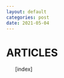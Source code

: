 ```yaml
---
layout: default
categories: post
date: 2021-05-04
---
```


# ARTICLES

<ul id="myUL">
[index]
</ul>

<!-- {% for tag in site.categories  %} -->
<!--   {% assign t = tag | first %} -->
<!--   {% assign posts = tag | last %} -->
<!--  -->
<!-- <a href = "#top">Go Up</a> -->
<!-- <h2 id={{ t|upcase }}> {{ t | upcase }} </h2> -->
<!--  -->
<!-- <ul> -->
<!-- {% for post in posts %} -->
<!--   {% if post.categories contains t %} -->
<!--   <li> -->
<!--   {% if post.categories[0] == "paper" %} -->
<!--         <h3><a href="{{ post.url }}"> {{ post.title | capitalize}}</a></h3> -->
<!--     {% elsif post.categories[0] == "article" %} -->
<!--         <h3><a href="{{ post.url }}"> {{ post.title | capitalize}} : {{ post.date | date: '%b %Y' }} </a></h3> -->
<!--     {{ post.excerpt }} -->
<!--     {% elsif post.categories[0] == "space" %} -->
<!--         <h3><a href="{{ post.url }}"> {{ post.title | capitalize}} : {{ post.date | date: '%b %Y' }} </a></h3> -->
<!--     {{ post.excerpt }} -->
<!--     {% elsif post.categories[0] == "book" %} -->
<!--         <h3><a href="{{ post.url }}"> {{ post.title | capitalize}} : {{ post.date | date: '%b %Y' }} </a></h3> -->
<!--     {% endif %} -->
<!--   </li> -->
<!--   {% endif %} -->
<!-- {% endfor %} -->
<!-- </ul> -->
<!-- {% endfor %} -->
